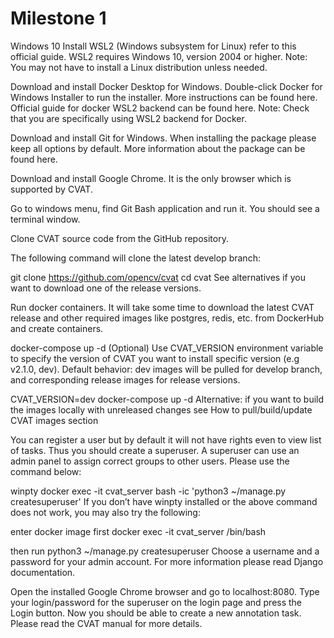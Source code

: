 # **Milestone 1**

Windows 10 Install WSL2 (Windows subsystem for Linux) refer to this official guide. WSL2 requires Windows 10, version 2004 or higher. Note: You may not have to install a Linux distribution unless needed.

Download and install Docker Desktop for Windows. Double-click Docker for Windows Installer to run the installer. More instructions can be found here. Official guide for docker WSL2 backend can be found here. Note: Check that you are specifically using WSL2 backend for Docker.

Download and install Git for Windows. When installing the package please keep all options by default. More information about the package can be found here.

Download and install Google Chrome. It is the only browser which is supported by CVAT.

Go to windows menu, find Git Bash application and run it. You should see a terminal window.

Clone CVAT source code from the GitHub repository.

The following command will clone the latest develop branch:

git clone https://github.com/opencv/cvat cd cvat See alternatives if you want to download one of the release versions.

Run docker containers. It will take some time to download the latest CVAT release and other required images like postgres, redis, etc. from DockerHub and create containers.

docker-compose up -d (Optional) Use CVAT_VERSION environment variable to specify the version of CVAT you want to install specific version (e.g v2.1.0, dev). Default behavior: dev images will be pulled for develop branch, and corresponding release images for release versions.

CVAT_VERSION=dev docker-compose up -d Alternative: if you want to build the images locally with unreleased changes see How to pull/build/update CVAT images section

You can register a user but by default it will not have rights even to view list of tasks. Thus you should create a superuser. A superuser can use an admin panel to assign correct groups to other users. Please use the command below:

winpty docker exec -it cvat_server bash -ic 'python3 ~/manage.py createsuperuser' If you don’t have winpty installed or the above command does not work, you may also try the following:

enter docker image first
docker exec -it cvat_server /bin/bash

then run
python3 ~/manage.py createsuperuser Choose a username and a password for your admin account. For more information please read Django documentation.

Open the installed Google Chrome browser and go to localhost:8080. Type your login/password for the superuser on the login page and press the Login button. Now you should be able to create a new annotation task. Please read the CVAT manual for more details.
